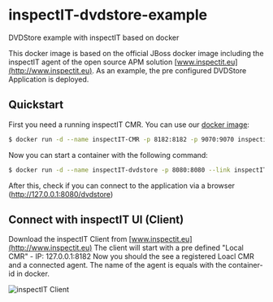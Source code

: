 # inspectIT-dvdstore-example
DVDStore example with inspectIT based on docker

This docker image is based on the official JBoss docker image including the inspectIT agent of the open source APM solution [www.inspectit.eu](http://www.inspectit.eu). As an example, the pre configured DVDStore Application is deployed.

## Quickstart
First you need a running inspectIT CMR. You can use our [docker image](https://github.com/inspectIT/docker-CMR):

```bash
$ docker run -d --name inspectIT-CMR -p 8182:8182 -p 9070:9070 inspectit/cmr
```

Now you can start a container with the following command:

```bash
$ docker run -d --name inspectIT-dvdstore -p 8080:8080 --link inspectIT-CMR:cmr inspectit/dvdstore
```

After this, check if you can connect to the application via a browser (http://127.0.0.1:8080/dvdstore)

## Connect with inspectIT UI (Client)
Download the inspectIT Client from [www.inspectit.eu](http://www.inspectit.eu)
The client will start with a pre defined "Local CMR" - IP: 127.0.0.1:8182
Now you should the see a registered Loacl CMR and a connected agent. The name of the agent is equals with the container-id in docker.

![inspectIT Client](https://github.com/inspectIT/inspectIT-dvdstore-example/blob/master/inspectIT.png)
